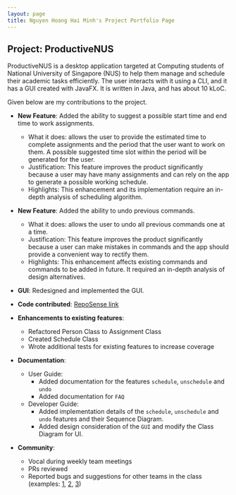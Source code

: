 ```yaml
---
layout: page
title: Nguyen Hoang Hai Minh's Project Portfolio Page
---
```


## Project: ProductiveNUS

ProductiveNUS is a desktop application targeted at Computing students of National University of Singapore (NUS) to help them manage and schedule their academic tasks efficiently. The user interacts with it using a CLI, and it has a GUI created with JavaFX. It is written in Java, and has about 10 kLoC.

Given below are my contributions to the project.

* **New Feature**: Added the ability to suggest a possible start time and end time to work assignments.
    * What it does: allows the user to provide the estimated time to complete assignments and the period that the user want to work on them.
    A possible suggested time slot within the period will be generated for the user.
    * Justification: This feature improves the product significantly because a user may have many assignments and can rely on the app to generate a possible working schedule.
    * Highlights: This enhancement and its implementation require an in-depth analysis of scheduling algorithm.
    
* **New Feature**: Added the ability to undo previous commands.
    * What it does: allows the user to undo all previous commands one at a time.
    * Justification: This feature improves the product significantly because a user can make mistakes in commands and the app should provide a convenient way to rectify them.
    * Highlights: This enhancement affects existing commands and commands to be added in future. It required an in-depth analysis of design alternatives.
    
* **GUI**: Redesigned and implemented the GUI.

* **Code contributed**: [RepoSense link](https://nus-cs2103-ay2021s1.github.io/tp-dashboard/#breakdown=true&search=minhhhnguyen2000)

* **Enhancements to existing features**:
  * Refactored Person Class to Assignment Class
  * Created Schedule Class
  * Wrote additional tests for existing features to increase coverage

* **Documentation**:
  * User Guide:
    * Added documentation for the features `schedule`, `unschedule` and `undo`
    * Added documentation for `FAQ`
  * Developer Guide:
    * Added implementation details of the `schedule`, `unschedule` and `undo` features and their Sequence Diagram.
    * Added design consideration of the `GUI` and modify the Class Diagram for UI.

* **Community**:
  * Vocal during weekly team meetings
  * PRs reviewed
  * Reported bugs and suggestions for other teams in the class (examples: [1](https://github.com/minhhhnguyen2000/ped/issues/1), [2](https://github.com/minhhhnguyen2000/ped/issues/2), [3](https://github.com/minhhhnguyen2000/ped/issues/3))
